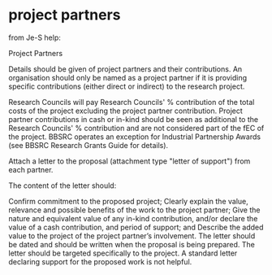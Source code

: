 # project partners

from Je-S help:

Project Partners

Details should be given of project partners and their contributions. An organisation should only be named as a project partner if it is providing specific contributions (either direct or indirect) to the research project.

Research Councils will pay Research Councils' % contribution of the total costs of the project excluding the project partner contribution. Project partner contributions in cash or in-kind should be seen as additional to the Research Councils' % contribution and are not considered part of the fEC of the project. BBSRC operates an exception for Industrial Partnership Awards (see BBSRC Research Grants Guide for details).

Attach a letter to the proposal (attachment type "letter of support") from each partner.

The content of the letter should:

Confirm commitment to the proposed project;
Clearly explain the value, relevance and possible benefits of the work to the project partner;
Give the nature and equivalent value of any in-kind contribution, and/or declare the value of a cash contribution, and period of support; and
Describe the added value to the project of the project partner’s involvement.
The letter should be dated and should be written when the proposal is being prepared. The letter should be targeted specifically to the project. A standard letter declaring support for the proposed work is not helpful.